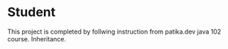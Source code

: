 # Student
This project is completed by follwing instruction from patika.dev java 102 course. Inheritance.
